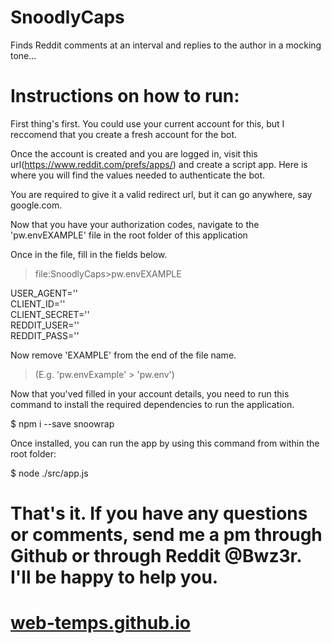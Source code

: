 # SnoodlyCaps
 Finds Reddit comments at an interval and replies to the author in a mocking tone...


# Instructions on how to run:

First thing's first. You could use your current account for this, but I reccomend that you create a fresh account for the bot.

Once the account is created and you are logged in, visit this url(https://www.reddit.com/prefs/apps/) and create a script app. Here is where you will find the values needed to authenticate the bot. 

You are required to give it a valid redirect url, but it can go anywhere, say google.com.

Now that you have your authorization codes, navigate to the 'pw.envEXAMPLE' file in the root folder of this application

Once in the file, fill in the fields below.

>file:SnoodlyCaps>pw.envEXAMPLE

USER_AGENT=''\
CLIENT_ID=''\
CLIENT_SECRET=''\
REDDIT_USER=''\
REDDIT_PASS=''


Now remove 'EXAMPLE' from the end of the file name.
> (E.g. 'pw.envExample' > 'pw.env')


Now that you'ved filled in your account details, you need to run this command to install the required dependencies to run the application.

$ npm i --save snoowrap

Once installed, you can run the app by using this command from within the root folder:

$ node ./src/app.js

# That's it. If you have any questions or comments, send me a pm through Github or through Reddit @Bwz3r. I'll be happy to help you.


# <a href="https://www.web-temps.github.io">web-temps.github.io</a>
